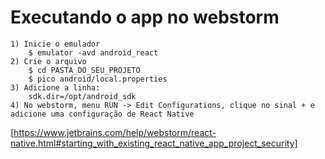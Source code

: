 # Executando o app no webstorm

```console
1) Inicie o emulador
    $ emulator -avd android_react
2) Crie o arquivo
    $ cd PASTA_DO_SEU_PROJETO
    $ pico android/local.properties
3) Adicione a linha:
    sdk.dir=/opt/android_sdk
4) No webstorm, menu RUN -> Edit Configurations, clique no sinal + e adicione uma configuração de React Native
```

[https://www.jetbrains.com/help/webstorm/react-native.html#starting_with_existing_react_native_app_project_security]